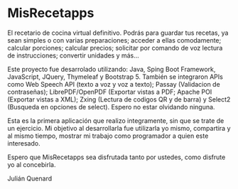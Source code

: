 # MisRecetapps
El recetario de cocina virtual definitivo. Podrás para guardar tus recetas, ya sean simples o con varias preparaciones; acceder a ellas comodamente;
calcular porciones; calcular precios; solicitar por comando de voz lectura de instrucciones; convertir unidades y más...

Este proyecto fue desarrolado utilizando: Java, Sping Boot Framework, JavaScript, JQuery, Thymeleaf y Bootstrap 5. 
También se integraron APIs como Web Speech API (texto a voz y voz a texto); Passay (Validacion de contraseñas); LibrePDF/OpenPDF (Exportar vistas a PDF; 
Apache POI (Exportar vistas a XML); Zxing (Lectura de codigos QR y de barra) y Select2 (Busqueda en opciones de select). Espero no estar olvidando ninguna.

Esta es la primera aplicación que realizo integramente, sin que se trate de un ejercicio. Mi objetivo al desarrollarla fue utilizarla yo mismo, 
compartira y al mismo tiempo, mostrar mi trabajo como programador a quien este interesado.

Espero que MisRecetapps sea disfrutada tanto por ustedes, como disfrute yo al concebirla.

Julián Quenard
